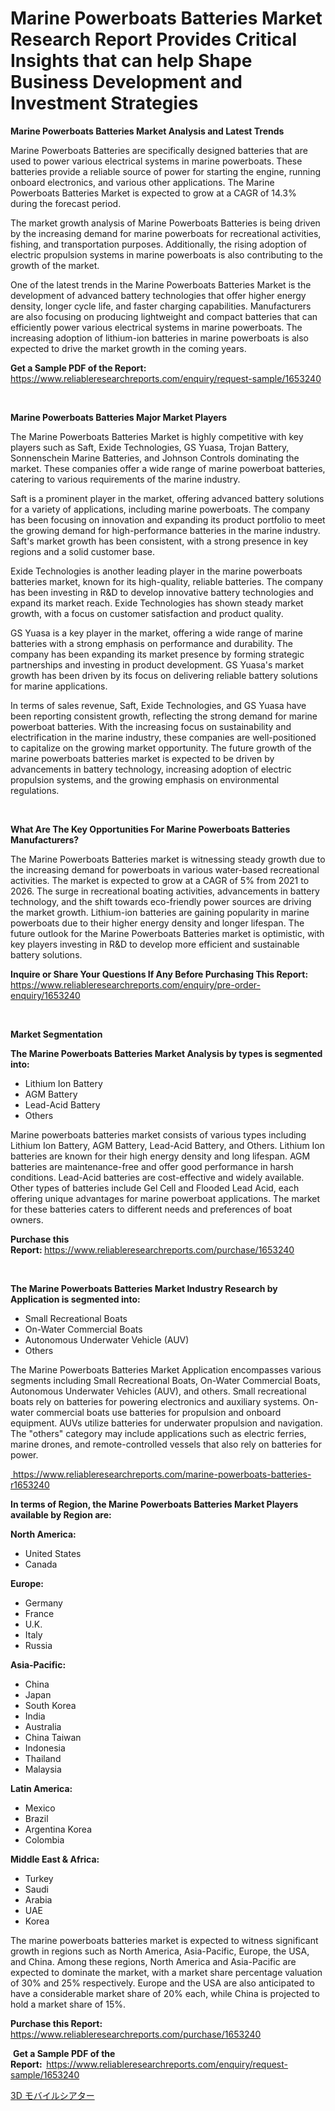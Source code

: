 <p><h1>Marine Powerboats Batteries Market Research Report Provides Critical Insights that can help Shape Business Development and Investment Strategies</h1></p><p><strong>Marine Powerboats Batteries Market Analysis and Latest Trends</strong></p>
<p><p>Marine Powerboats Batteries are specifically designed batteries that are used to power various electrical systems in marine powerboats. These batteries provide a reliable source of power for starting the engine, running onboard electronics, and various other applications. The Marine Powerboats Batteries Market is expected to grow at a CAGR of 14.3% during the forecast period. </p><p>The market growth analysis of Marine Powerboats Batteries is being driven by the increasing demand for marine powerboats for recreational activities, fishing, and transportation purposes. Additionally, the rising adoption of electric propulsion systems in marine powerboats is also contributing to the growth of the market. </p><p>One of the latest trends in the Marine Powerboats Batteries Market is the development of advanced battery technologies that offer higher energy density, longer cycle life, and faster charging capabilities. Manufacturers are also focusing on producing lightweight and compact batteries that can efficiently power various electrical systems in marine powerboats. The increasing adoption of lithium-ion batteries in marine powerboats is also expected to drive the market growth in the coming years.</p></p>
<p><strong>Get a Sample PDF of the Report:&nbsp;</strong> <a href="https://www.reliableresearchreports.com/enquiry/request-sample/1653240">https://www.reliableresearchreports.com/enquiry/request-sample/1653240</a></p>
<p>&nbsp;</p>
<p><strong>Marine Powerboats Batteries Major Market Players</strong></p>
<p><p>The Marine Powerboats Batteries Market is highly competitive with key players such as Saft, Exide Technologies, GS Yuasa, Trojan Battery, Sonnenschein Marine Batteries, and Johnson Controls dominating the market. These companies offer a wide range of marine powerboat batteries, catering to various requirements of the marine industry.</p><p>Saft is a prominent player in the market, offering advanced battery solutions for a variety of applications, including marine powerboats. The company has been focusing on innovation and expanding its product portfolio to meet the growing demand for high-performance batteries in the marine industry. Saft's market growth has been consistent, with a strong presence in key regions and a solid customer base.</p><p>Exide Technologies is another leading player in the marine powerboats batteries market, known for its high-quality, reliable batteries. The company has been investing in R&D to develop innovative battery technologies and expand its market reach. Exide Technologies has shown steady market growth, with a focus on customer satisfaction and product quality.</p><p>GS Yuasa is a key player in the market, offering a wide range of marine batteries with a strong emphasis on performance and durability. The company has been expanding its market presence by forming strategic partnerships and investing in product development. GS Yuasa's market growth has been driven by its focus on delivering reliable battery solutions for marine applications.</p><p>In terms of sales revenue, Saft, Exide Technologies, and GS Yuasa have been reporting consistent growth, reflecting the strong demand for marine powerboat batteries. With the increasing focus on sustainability and electrification in the marine industry, these companies are well-positioned to capitalize on the growing market opportunity. The future growth of the marine powerboats batteries market is expected to be driven by advancements in battery technology, increasing adoption of electric propulsion systems, and the growing emphasis on environmental regulations.</p></p>
<p>&nbsp;</p>
<p><strong>What Are The Key Opportunities For Marine Powerboats Batteries Manufacturers?</strong></p>
<p><p>The Marine Powerboats Batteries market is witnessing steady growth due to the increasing demand for powerboats in various water-based recreational activities. The market is expected to grow at a CAGR of 5% from 2021 to 2026. The surge in recreational boating activities, advancements in battery technology, and the shift towards eco-friendly power sources are driving the market growth. Lithium-ion batteries are gaining popularity in marine powerboats due to their higher energy density and longer lifespan. The future outlook for the Marine Powerboats Batteries market is optimistic, with key players investing in R&D to develop more efficient and sustainable battery solutions.</p></p>
<p><strong>Inquire or Share Your Questions If Any Before Purchasing This Report:</strong> <a href="https://www.reliableresearchreports.com/enquiry/pre-order-enquiry/1653240">https://www.reliableresearchreports.com/enquiry/pre-order-enquiry/1653240</a></p>
<p>&nbsp;</p>
<p><strong>Market Segmentation</strong></p>
<p><strong>The Marine Powerboats Batteries Market Analysis by types is segmented into:</strong></p>
<p><ul><li>Lithium Ion Battery</li><li>AGM Battery</li><li>Lead-Acid Battery</li><li>Others</li></ul></p>
<p><p>Marine powerboats batteries market consists of various types including Lithium Ion Battery, AGM Battery, Lead-Acid Battery, and Others. Lithium Ion batteries are known for their high energy density and long lifespan. AGM batteries are maintenance-free and offer good performance in harsh conditions. Lead-Acid batteries are cost-effective and widely available. Other types of batteries include Gel Cell and Flooded Lead Acid, each offering unique advantages for marine powerboat applications. The market for these batteries caters to different needs and preferences of boat owners.</p></p>
<p><strong>Purchase this Report:&nbsp;</strong><a href="https://www.reliableresearchreports.com/purchase/1653240">https://www.reliableresearchreports.com/purchase/1653240</a></p>
<p>&nbsp;</p>
<p><strong>The Marine Powerboats Batteries Market Industry Research by Application is segmented into:</strong></p>
<p><ul><li>Small Recreational Boats</li><li>On-Water Commercial Boats</li><li>Autonomous Underwater Vehicle (AUV)</li><li>Others</li></ul></p>
<p><p>The Marine Powerboats Batteries Market Application encompasses various segments including Small Recreational Boats, On-Water Commercial Boats, Autonomous Underwater Vehicles (AUV), and others. Small recreational boats rely on batteries for powering electronics and auxiliary systems. On-water commercial boats use batteries for propulsion and onboard equipment. AUVs utilize batteries for underwater propulsion and navigation. The "others" category may include applications such as electric ferries, marine drones, and remote-controlled vessels that also rely on batteries for power.</p></p>
<p><a href="https://www.reliableresearchreports.com/marine-powerboats-batteries-r1653240">&nbsp;https://www.reliableresearchreports.com/marine-powerboats-batteries-r1653240</a></p>
<p><strong>In terms of Region, the Marine Powerboats Batteries Market Players available by Region are:</strong></p>
<p>
    <p> <strong> North America: </strong>
        <ul>
            <li>United States</li>
            <li>Canada</li>
        </ul>
        </p> 
    <p> <strong> Europe: </strong>
        <ul>
            <li>Germany</li>
            <li>France</li>
            <li>U.K.</li>
            <li>Italy</li>
            <li>Russia</li>
        </ul>
        </p> 
    <p> <strong> Asia-Pacific: </strong>
        <ul>
            <li>China</li>
            <li>Japan</li>
            <li>South Korea</li>
            <li>India</li>
            <li>Australia</li>
            <li>China Taiwan</li>
            <li>Indonesia</li>
            <li>Thailand</li>
            <li>Malaysia</li>
        </ul>
        </p> 
    <p> <strong> Latin America: </strong>
        <ul>
            <li>Mexico</li>
            <li>Brazil</li>
            <li>Argentina Korea</li>
            <li>Colombia</li>
        </ul>
        </p> 
    <p> <strong> Middle East & Africa: </strong>
        <ul>
            <li>Turkey</li>
            <li>Saudi</li>
            <li>Arabia</li>
            <li>UAE</li>
            <li>Korea</li>
        </ul>
    </p>
    </p>
<p><p>The marine powerboats batteries market is expected to witness significant growth in regions such as North America, Asia-Pacific, Europe, the USA, and China. Among these regions, North America and Asia-Pacific are expected to dominate the market, with a market share percentage valuation of 30% and 25% respectively. Europe and the USA are also anticipated to have a considerable market share of 20% each, while China is projected to hold a market share of 15%.</p></p>
<p><strong>Purchase this Report: </strong><a href="https://www.reliableresearchreports.com/purchase/1653240">https://www.reliableresearchreports.com/purchase/1653240</a></p>
<p>&nbsp;<strong>Get a Sample PDF of the Report:&nbsp;&nbsp;</strong><a href="https://www.reliableresearchreports.com/enquiry/request-sample/1653240">https://www.reliableresearchreports.com/enquiry/request-sample/1653240</a></p>
<p><strong></strong></p>
<p><p><a href="https://github.com/pepo3k/Market-Research-Report-List-2/blob/main/1921735171450.md">3D モバイルシアター</a></p></p>